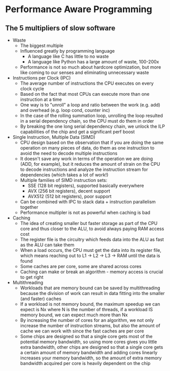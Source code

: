 # Performance Aware Programming

## The 5 multipliers of slow software

- Waste
    - The biggest multiple
    - Influenced greatly by programming language
        - A language like C has little to no waste
        - A language like Python has a large amount of waste, 100-200x
    - Performance is not so much about hardcore optimization, but more like coming to our senses and eliminating unnecessary waste
- Instructions per Clock (IPC)
    - The average number of instructions the CPU executes on every clock cycle
    - Based on the fact that most CPUs can execute more than one instruction at a time
    - One way is to "unroll" a loop and ratio between the work (e.g. add) and overhead (e.g. loop cond, counter inc)
    - In the case of the rolling summation loop, unrolling the loop resulted in a serial dependency chain, so the CPU must do them in order
    - By breaking the one long serial dependency chain, we unlock the ILP capabilities of the chip and get a significant perf boost
- Single Instruction, Multiple Data (SIMD)
    - CPU design based on the observation that if you are doing the same operation on many pieces of data, 
      do them as one instruction to avoid the need to decode multiple instructions
    - It doesn't save any work in terms of the operation we are doing (ADD, for example), but it reduces the amount of strain on the CPU 
      to decode instructions and analyze the instruction stream for dependencies (which takes a lot of work!)
    - Multiple families of SIMD instruction sets:
        - SSE (128 bit registers), supported basically everywhere
        - AVX (256 bit registers), decent support
        - AVX512 (512 bit registers), poor support
    - Can be combined with IPC to stack data + instruction parallelism together
    - Performance multipler is not as powerful when caching is bad
- Caching
    - The idea of creating smaller but faster storage as part of the CPU core and thus closer to the ALU, to avoid always paying RAM access cost
    - The register file is the circuitry which feeds data into the ALU as fast as the ALU can take them
    - When a load occurs, the CPU must get the data into its register file, which means reaching out to L1 -> L2 -> L3 -> RAM until the data is found
    - Some caches are per core, some are shared across cores
    - Caching can make or break an algorithm - memory access is crucial to get right
- Multithreading
    - Workloads that are memory bound can be saved by multithreading because the division of work can result in data fitting into the smaller (and faster) caches
    - If a workload is not memory bound, the maximum speedup we can expect is Nx where N is the number of threads, 
      if a workload IS memory bound, we can expect much more than Nx
    - By increasing the number of cores for an algorithm, we not only increase the number of instruction streams, 
      but also the amount of cache we can work with since the fast caches are per core
    - Some chips are designed so that a single core gets most of the potential memory bandwidth, so using more cores gives you little extra bandwidth,
      other chips are designed so that a single core gets a certain amount of memory bandwidth and adding cores linearly increases your memory bandwidth,
      so the amount of extra memory bandwidth acquired per core is heavily dependent on the chip

